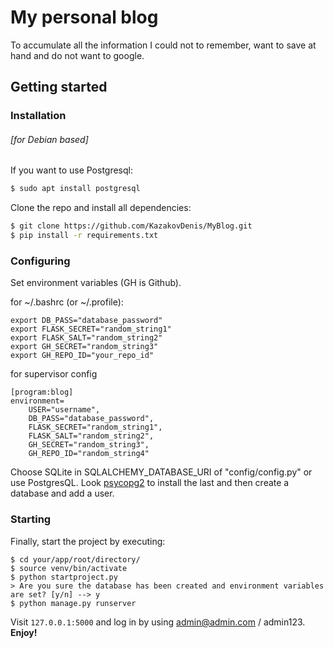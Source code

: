 # My personal blog 
To accumulate all the information I could not to remember, want to save at hand and do not want to google.

## Getting started
### Installation
###### [for Debian based]
If you want to use Postgresql:
```sh
$ sudo apt install postgresql
```
Clone the repo and install all dependencies:
```sh
$ git clone https://github.com/KazakovDenis/MyBlog.git
$ pip install -r requirements.txt
```
### Configuring
Set environment variables (GH is Github). 

for ~/.bashrc (or ~/.profile):
```
export DB_PASS="database_password"
export FLASK_SECRET="random_string1"
export FLASK_SALT="random_string2"
export GH_SECRET="random_string3"
export GH_REPO_ID="your_repo_id"
```
for supervisor config
```
[program:blog]
environment=
    USER="username",
    DB_PASS="database_password",
    FLASK_SECRET="random_string1",
    FLASK_SALT="random_string2",
    GH_SECRET="random_string3",
    GH_REPO_ID="random_string4"
```
Choose SQLite in SQLALCHEMY_DATABASE_URI of "config/config.py" or use PostgresQL.
Look [psycopg2](https://pypi.org/project/psycopg2/) to install the last and then create a database and add a user. 

### Starting
Finally, start the project by executing:
```shell script
$ cd your/app/root/directory/
$ source venv/bin/activate
$ python startproject.py
> Are you sure the database has been created and environment variables are set? [y/n] --> y
$ python manage.py runserver
```
Visit `127.0.0.1:5000` and log in by using admin@admin.com / admin123.
**Enjoy!**
